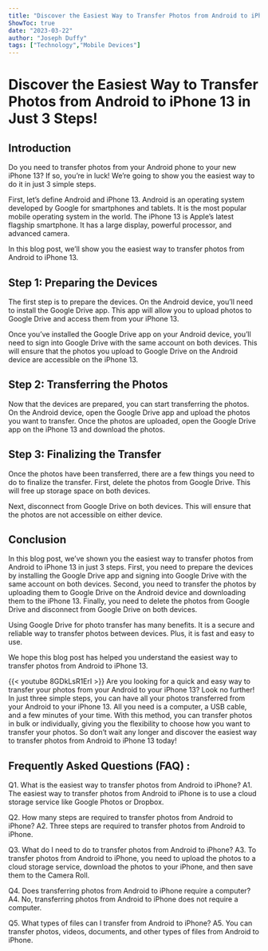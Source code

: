 ```yaml
---
title: "Discover the Easiest Way to Transfer Photos from Android to iPhone 13 in Just 3 Steps!"
ShowToc: true 
date: "2023-03-22"
author: "Joseph Duffy" 
tags: ["Technology","Mobile Devices"]
---
```

# Discover the Easiest Way to Transfer Photos from Android to iPhone 13 in Just 3 Steps! 

## Introduction
Do you need to transfer photos from your Android phone to your new iPhone 13? If so, you’re in luck! We’re going to show you the easiest way to do it in just 3 simple steps. 

First, let’s define Android and iPhone 13. Android is an operating system developed by Google for smartphones and tablets. It is the most popular mobile operating system in the world. The iPhone 13 is Apple’s latest flagship smartphone. It has a large display, powerful processor, and advanced camera.

In this blog post, we’ll show you the easiest way to transfer photos from Android to iPhone 13. 

## Step 1: Preparing the Devices
The first step is to prepare the devices. On the Android device, you’ll need to install the Google Drive app. This app will allow you to upload photos to Google Drive and access them from your iPhone 13. 

Once you’ve installed the Google Drive app on your Android device, you’ll need to sign into Google Drive with the same account on both devices. This will ensure that the photos you upload to Google Drive on the Android device are accessible on the iPhone 13.

## Step 2: Transferring the Photos
Now that the devices are prepared, you can start transferring the photos. On the Android device, open the Google Drive app and upload the photos you want to transfer. Once the photos are uploaded, open the Google Drive app on the iPhone 13 and download the photos. 

## Step 3: Finalizing the Transfer
Once the photos have been transferred, there are a few things you need to do to finalize the transfer. First, delete the photos from Google Drive. This will free up storage space on both devices. 

Next, disconnect from Google Drive on both devices. This will ensure that the photos are not accessible on either device. 

## Conclusion
In this blog post, we’ve shown you the easiest way to transfer photos from Android to iPhone 13 in just 3 steps. First, you need to prepare the devices by installing the Google Drive app and signing into Google Drive with the same account on both devices. Second, you need to transfer the photos by uploading them to Google Drive on the Android device and downloading them to the iPhone 13. Finally, you need to delete the photos from Google Drive and disconnect from Google Drive on both devices. 

Using Google Drive for photo transfer has many benefits. It is a secure and reliable way to transfer photos between devices. Plus, it is fast and easy to use. 

We hope this blog post has helped you understand the easiest way to transfer photos from Android to iPhone 13.

{{< youtube 8GDkLsR1ErI >}} 
Are you looking for a quick and easy way to transfer your photos from your Android to your iPhone 13? Look no further! In just three simple steps, you can have all your photos transferred from your Android to your iPhone 13. All you need is a computer, a USB cable, and a few minutes of your time. With this method, you can transfer photos in bulk or individually, giving you the flexibility to choose how you want to transfer your photos. So don’t wait any longer and discover the easiest way to transfer photos from Android to iPhone 13 today!

## Frequently Asked Questions (FAQ) :
Q1. What is the easiest way to transfer photos from Android to iPhone?
A1. The easiest way to transfer photos from Android to iPhone is to use a cloud storage service like Google Photos or Dropbox.

Q2. How many steps are required to transfer photos from Android to iPhone?
A2. Three steps are required to transfer photos from Android to iPhone.

Q3. What do I need to do to transfer photos from Android to iPhone?
A3. To transfer photos from Android to iPhone, you need to upload the photos to a cloud storage service, download the photos to your iPhone, and then save them to the Camera Roll.

Q4. Does transferring photos from Android to iPhone require a computer?
A4. No, transferring photos from Android to iPhone does not require a computer.

Q5. What types of files can I transfer from Android to iPhone?
A5. You can transfer photos, videos, documents, and other types of files from Android to iPhone.


